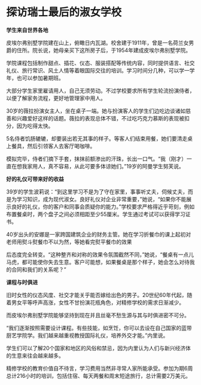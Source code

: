 # 探访瑞士最后的淑女学校

**学生来自世界各地**

皮埃尔弗别墅学院建在山上，俯瞰日内瓦湖。校舍建于1911年，曾是一名荷兰女男爵的住所。院长说，她母亲买下这所房子后，于1954年建成皮埃尔弗别墅学院。 

学院课程包括制作甜点、插花、仪态、服装搭配等传统内容，同时提供语言、社交礼仪、旅行常识、风土人情等着眼国际交往的培训。学习时间分几种，可以学一学年，也可以参加暑期班。 

大部分学生家里雇请用人，自己无须劳动。不过学校要求所有学生轮流扮演侍者，以便了解家务流程，更好地管理家中用人。 

30岁的薇拉扮演女主人，坐在桌子一端。她与扮演客人的学生们边吃边谈诸如慈善和兴趣爱好这样的话题。薇拉的表现总体不错，不过吃巧克力慕斯的表现被扣分，因为吃得太快。 

5名侍者饥肠辘辘，却要装出若无其事的样子。等客人们结束用餐，她们要清走桌上餐具，然后引领客人去客厅喝咖啡。 

模拟完毕，侍者们摘下手套，抹抹前额渗出的汗珠，长出一口气。“我（刚才）一直在想我家用人，真不容易，从此可要多体谅她们。”19岁的阿曼学生努芙说。 

**好的礼仪可带来好的收益**

39岁的学生波莉说：“到这里学习不是为了守在家里，事事听丈夫，伺候丈夫，而是为学习知识，成为现代淑女。良好礼仪对企业非常重要，”她说，“如果你不能展示良好的礼仪，你的客户和同事会质疑你的能力。”学校要求严格得近乎苛刻，例如布置餐桌时，两个盘子之间必须相距至少55厘米。学生通过考试可以获得学习证书。 

40岁出头的安娜是一家跨国建筑企业的财务主管。她在学习折餐巾的课上起初对老师用熨斗熨餐巾不以为然，等她看完熨平餐巾的效果 

后态度完全转变。“这种整齐和对称的效果令氛围截然不同，”她说，“餐桌有一点儿马虎，都可能使你失去生意。客户可能想，如果餐桌是那个样子，她会怎么对待我的合同和我们的关系呢？” 

**课程与时俱进**

旧时女性的仪态风度、社交才能关乎能否嫁给出色的男子。20世纪60年代起，随着男女平等呼声高涨，女性不甘扮演花瓶角色，对精修学校的需求日渐减少。 

而皮埃尔弗别墅学院能够坚持到现在并且丝毫不愁生源与其与时俱进密不可分。 

“我们逐渐按照需要设计课程。有些技能，如烹饪，你可以去设在自己国家的蓝带厨艺学院学。我们越来越重视教授国际礼仪，培养外交才能。”内里说。 

学生们可以了解20个国家和地区的风俗和禁忌，因为内里认为人们与新兴经济体的生意来往会越来越多。 

精修学校的教育价值自不待言，学习费用当然非寻常人家所能承受。参加为期6周总计216小时的培训，包括住宿、每天两餐和周末短途旅行，总计需要2万美元。
